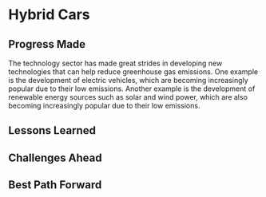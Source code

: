 # Hybrid Cars

## Progress Made



The technology sector has made great strides in developing new technologies that can help reduce greenhouse gas emissions. One example is the development of electric vehicles, which are becoming increasingly popular due to their low emissions. Another example is the development of renewable energy sources such as solar and wind power, which are also becoming increasingly popular due to their low emissions.

## Lessons Learned



## Challenges Ahead



## Best Path Forward


